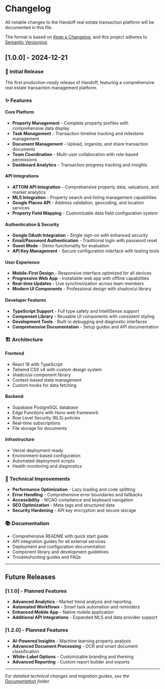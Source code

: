 # Changelog

All notable changes to the Handoff real estate transaction platform will be documented in this file.

The format is based on [Keep a Changelog](https://keepachangelog.com/en/1.0.0/),
and this project adheres to [Semantic Versioning](https://semver.org/spec/v2.0.0.html).

## [1.0.0] - 2024-12-21

### 🎉 Initial Release

The first production-ready release of Handoff, featuring a comprehensive real estate transaction management platform.

### ✨ Features

#### Core Platform
- **Property Management** - Complete property profiles with comprehensive data display
- **Task Management** - Transaction timeline tracking and milestone management  
- **Document Management** - Upload, organize, and share transaction documents
- **Team Coordination** - Multi-user collaboration with role-based permissions
- **Dashboard Analytics** - Transaction progress tracking and insights

#### API Integrations
- **ATTOM API Integration** - Comprehensive property data, valuations, and market analytics
- **MLS Integration** - Property search and listing management capabilities
- **Google Places API** - Address validation, geocoding, and location services
- **Property Field Mapping** - Customizable data field configuration system

#### Authentication & Security
- **Google OAuth Integration** - Single sign-on with enhanced security
- **Email/Password Authentication** - Traditional login with password reset
- **Guest Mode** - Demo functionality for evaluation
- **API Key Management** - Secure configuration interface with testing tools

#### User Experience  
- **Mobile-First Design** - Responsive interface optimized for all devices
- **Progressive Web App** - Installable web app with offline capabilities
- **Real-time Updates** - Live synchronization across team members
- **Modern UI Components** - Professional design with shadcn/ui library

#### Developer Features
- **TypeScript Support** - Full type safety and IntelliSense support
- **Component Library** - Reusable UI components with consistent styling
- **Development Tools** - Built-in debugging and diagnostic interfaces
- **Comprehensive Documentation** - Setup guides and API documentation

### 🏗️ Architecture

#### Frontend
- React 18 with TypeScript
- Tailwind CSS v4 with custom design system
- shadcn/ui component library
- Context-based state management
- Custom hooks for data fetching

#### Backend
- Supabase PostgreSQL database
- Edge Functions with Hono web framework
- Row Level Security (RLS) policies
- Real-time subscriptions
- File storage for documents

#### Infrastructure
- Vercel deployment ready
- Environment-based configuration
- Automated deployment scripts
- Health monitoring and diagnostics

### 🔧 Technical Improvements

- **Performance Optimization** - Lazy loading and code splitting
- **Error Handling** - Comprehensive error boundaries and fallbacks  
- **Accessibility** - WCAG compliance and keyboard navigation
- **SEO Optimization** - Meta tags and structured data
- **Security Hardening** - API key encryption and secure storage

### 📚 Documentation

- Comprehensive README with quick start guide
- API integration guides for all external services
- Deployment and configuration documentation
- Component library and development guidelines
- Troubleshooting guides and FAQs

---

## Future Releases

### [1.1.0] - Planned Features
- **Advanced Analytics** - Market trend analysis and reporting
- **Automated Workflows** - Smart task automation and reminders
- **Enhanced Mobile App** - Native mobile application
- **Additional API Integrations** - Expanded MLS and data provider support

### [1.2.0] - Planned Features  
- **AI-Powered Insights** - Machine learning property analysis
- **Advanced Document Processing** - OCR and smart document classification
- **White-Label Options** - Customizable branding and theming
- **Advanced Reporting** - Custom report builder and exports

---

*For detailed technical changes and migration guides, see the [Documentation](docs/) folder.*